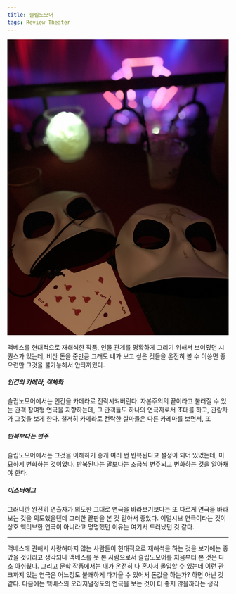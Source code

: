 ```yaml
---
title: 슬립노모어
tags: Review Theater
---
```


![image](/assets/images/250912_슬립노모어.jpeg)

맥베스를 현대적으로 재해석한 작품, 인물 관계를 명확하게 그리기 위해서 보여줬던 시퀀스가 있는데, 비산 돈을 준만큼 그래도 내가 보고 싶은 것들을 온전히 볼 수 이씅면 좋으련만 그것을 불가능해서 안타까웠다.

##### 인간의 카메라, 객체화
 슬립노모어에서는 인간을 카메라로 전락시켜버린다. 자본주의의 끝이라고 불러질 수 있는 관객 참여형 연극을 지향하는데, 그 관객들도 하나의 연극자로서 초대를 하고, 관람자가 그것을 보게 한다. 철저히 카메라로 전락한 살마들은 다른 카레마를 보면서, 또 


##### 반복보다는 변주
  슬립노모어에서는 그것을 이해하기 좋게 여러 번 반복된다고 설정이 되어 있었는데, 미묘하게 변화하는 것이었다. 반복된다는 말보다는 조금씩 변주되고 변화하는 것을 알아채야 한다.

##### 이스터에그
 그러니깐 완전히 연출자가 의도한 그대로 연극을 바라보기보다는 또 다르게 연극을 바라보는 것을 의도했을텐데 그러한 끝판을 본 것 같아서 좋았다. 이멀시브 연극이라는 것이 상호 액티브한 연극이 아니라고 명명했던 이유는 여기서 드러났던 것 같다.

---

맥베스에 관해서 사랑해마지 않는 사람들이 현대적으로 재해석을 하는 것을 보기에는 좋았을 것이라고 생각되나 맥베스를 못 본 사람으로서 슬립노모어를 처음부터 본 것은 다소 아쉬웠다. 그리고 문학 작품에서는 내가 온전히 나 혼자서 몰입할 수 있는데 이런 관크까지 있는 연극은 어느정도 불쾌하게 다가올 수 있어서 돈값을 하는가? 하면 아닌 것 같다. 다음에는 맥베스의 오리지널정도의 연극을 보는 것이 더 좋지 않을까라는 생각
